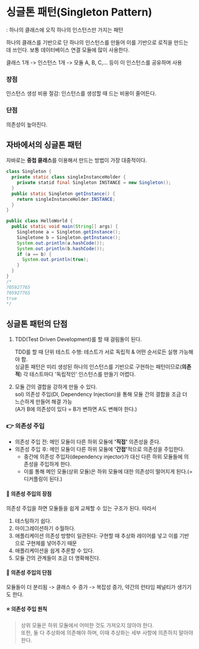 # 싱글톤 패턴(Singleton Pattern)
: 하나의 클래스에 오직 하나의 인스턴스만 가지는 패턴

하나의 클래스를 기반으로 단 하나의 인스턴스를 만들어 이를 기반으로 로직을 만드는 데 쓰인다.
보통 데이터베이스 연결 모듈에 많이 사용한다.

클래스 1개 -> 인스턴스 1개 -> 모듈 A, B, C,... 등이 이 인스턴스를 공유하며 사용


### 장점
인스턴스 생성 비용 절감: 인스턴스를 생성할 때 드는 비용이 줄어든다.

### 단점
의존성이 높아진다.


## 자바에서의 싱글톤 패턴
자바로는 <b>중첩 클래스</b>를 이용해서 만드는 방법이 가장 대중적이다.
```java
class Singleton {
  private static class singleInstanceHolder {
    private statid final Singleton INSTANCE = new Singleton();
  }
  public static Singleton getInstance() {
    return singleInstanceHolder.INSTANCE;
  }
}

public class HelloWorld {
  public static void main(String[] args) {
    Singletone a = Singleton.getInstance();
    Singletone b = Singleton.getInstance();
    System.out.println(a.hashCode());
    System.out.println(b.hashCode());
    if (a == b) {
      System.out.println(true);
    }
  }
}
/*
705927765
705927765
true
*/
```

## 싱글톤 패턴의 단점
1. TDD(Test Driven Development)를 할 때 걸림돌이 된다.   

   TDD를 할 때 단위 테스트 수행: 테스트가 서로 독립적 & 어떤 순서로든 실행 가능해야 함.   
   싱글톤 패턴은 미리 생성된 하나의 인스턴스를 기반으로 구현하는 패턴이므로(<b>의존적</b>) 각 테스트마다 '독립적인' 인스턴스를 만들기 어렵다.

2. 모듈 간의 결합을 강하게 만들 수 있다.   
   sol) 의존성 주입(DI, Dependency Injection)을 통해 모듈 간의 결합을 조금 더 느슨하게 만들어 해결 가능   
   (A가 B에 의존성이 있다 = B가 변하면 A도 변해야 한다.)


 ### 👉 의존성 주입
 - 의존성 주입 전: 메인 모듈이 다른 하위 모듈에 <b>'직접'</b> 의존성을 준다.
 - 의존성 주입 후: 메인 모듈이 다른 하위 모듈에 <b>'간접'</b>적으로 의존성을 주입한다.
   - 중간에 의존성 주입자(dependency injector)가 대신 다른 하위 모듈들에 의존성을 주입하게 한다.
   - 이를 통해 메인 모듈(상위 모듈)은 하위 모듈에 대한 의존성이 떨어지게 된다.(=디커플링이 된다.)


#### 🔹 의존성 주입의 장점
의존성 주입을 하면 모듈들을 쉽게 교체할 수 있는 구조가 된다. 따라서
1. 테스팅하기 쉽다.
2. 마이그레이션하기 수월하다.
3. 애플리케이션 의존성 방향이 일관된다: 구현할 때 추상화 레이어를 넣고 이를 기반으로 구현체를 넣어주기 때문
4. 애플리케이션을 쉽게 추론할 수 있다.
5. 모듈 간의 관계들이 조금 더 명확해진다.
#### 🔹 의존성 주입의 단점
모듈들이 더 분리됨 -> 클래스 수 증가 -> 복잡성 증가, 약간의 런타임 페널티가 생기기도 한다.

#### ⭐️ 의존성 주입 원칙
>상위 모듈은 하위 모듈에서 어떠한 것도 가져오지 않아야 한다.   
>또한, 둘 다 추상화에 의존해야 하며, 이때 추상화는 세부 사항에 의존하지 말아야 한다.
